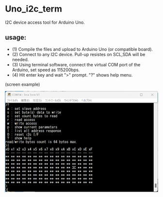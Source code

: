 # Uno_i2c_term
I2C device access tool for Arduino Uno.

## usage:
- (1) Compile the files and upload to Arduino Uno (or compatible board).
- (2) Connect to any I2C device. Pull-up resistes on SCL,SDA will be needed.
- (3) Using terminal software, connect the virtual COM port of the Arduino, set speed as 115200bps.
- (4) Hit enter key and wait ">" prompt. "?" shows help menu.

(screen example)

![screen image](2025-04-29=15_57_34-COM14-TeraTermVT.png)

